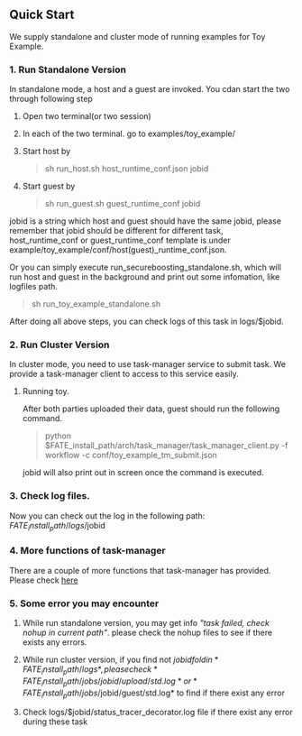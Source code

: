 ## Quick Start

We supply standalone and cluster mode of running examples for Toy Example. 

### 1. Run Standalone Version

In standalone mode, a host and a guest are invoked. You cdan start the two through following step


1. Open two terminal(or two session)

2. In each of the two terminal. go to examples/toy_example/

3. Start host by 
   > sh run_host.sh host_runtime_conf.json jobid

4. Start guest by

   > sh run_guest.sh guest_runtime_conf jobid

jobid is a string which host and guest should have the same jobid, please remember that jobid should be different for different task,
host_runtime_conf or guest_runtime_conf template is under example/toy_example/conf/host(guest)_runtime_conf.json.

Or you can simply execute run_secureboosting_standalone.sh, which will run host and guest in the background and print out some infomation, like logfiles path.

> sh run_toy_example_standalone.sh

After doing all above steps, you can check logs of this task in logs/$jobid.

### 2. Run Cluster Version

In cluster mode, you need to use task-manager service to submit task. We provide a task-manager client to access to this service easily.

1. Running toy. 

    After both parties uploaded their data, guest should run the following command. 
    
    > python $FATE_install_path/arch/task_manager/task_manager_client.py -f workflow -c conf/toy_example_tm_submit.json
    
    jobid will also print out in screen once the command is executed. 
    
### 3. Check log files.

Now you can check out the log in the following path: $FATE_install_path/logs/$jobid
    
### 4. More functions of task-manager

There are a couple of more functions that task-manager has provided. Please check [here](../../arch/task_manager/README.md)

### 5. Some error you may encounter
1. While run standalone version, you may get info *"task failed, check nohup in current path"*. please check the nohup files to see if there exists any errors.

2. While run cluster version, if you find not $jobid fold in  *FATE_install_path/logs*, please check  *FATE_install_path/jobs/{jobid}/upload/std.log* or *FATE_install_path/jobs/$jobid/guest/std.log* to find if there exist any error

3. Check logs/$jobid/status_tracer_decorator.log file if there exist any error during these task
 

